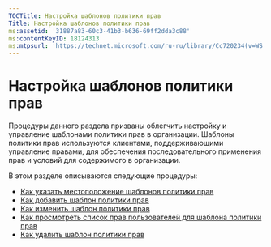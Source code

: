 ```yaml
---
TOCTitle: Настройка шаблонов политики прав
Title: Настройка шаблонов политики прав
ms:assetid: '31887a83-60c3-41b3-b636-69ff2dda3c88'
ms:contentKeyID: 18124313
ms:mtpsurl: 'https://technet.microsoft.com/ru-ru/library/Cc720234(v=WS.10)'
---
```


Настройка шаблонов политики прав
================================

Процедуры данного раздела призваны облегчить настройку и управление шаблонами политики прав в организации. Шаблоны политики прав используются клиентами, поддерживающими управление правами, для обеспечения последовательного применения прав и условий для содержимого в организации.

В этом разделе описываются следующие процедуры:

-   [Как указать местоположение шаблонов политики прав](https://technet.microsoft.com/e1bee46d-33db-424f-ba45-1dcedcb883ab)
-   [Как добавить шаблон политики прав](https://technet.microsoft.com/1a5555cd-6d39-4078-a879-4106864674be)
-   [Как изменить шаблон политики прав](https://technet.microsoft.com/9580b934-bd6f-4097-9d3c-4fc14a3147fa)
-   [Как просмотреть список прав пользователей для шаблона политики прав](https://technet.microsoft.com/a3559cfd-3c80-4b6a-8e44-e4b42b98a76c)
-   [Как удалить шаблон политики прав](https://technet.microsoft.com/9c9a1496-cf55-4c65-a4c6-9fe245edce00)
